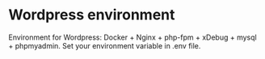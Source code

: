 # Wordpress environment
Environment for Wordpress: Docker + Nginx + php-fpm + xDebug + mysql + phpmyadmin. 
Set your environment variable in .env file.